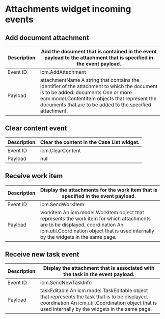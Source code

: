 # Attachments widget incoming events

## Add document attachment

| Description   | Add the document that is contained in the event payload to the attachment that is specified in the event payload.                                                                                                                               |
|---------------|-------------------------------------------------------------------------------------------------------------------------------------------------------------------------------------------------------------------------------------------------|
| Event ID      | icm.AddAttachment                                                                                                                                                                                                                               |
| Payload       | attachmentName A string that contains the identifier of the attachment to which the document is to be added. documents One or more ecm.model.ContentItem objects that represent the documents that are to be added to the specified attachment. |

## Clear content event

| Description   | Clear the content in the Case List widget.   |
|---------------|----------------------------------------------|
| Event ID      | icm.ClearContent                             |
| Payload       | null                                         |

## Receive work item

| Description   | Display the attachments for the work item that is specified in the event payload.                                                                                                                                    |
|---------------|----------------------------------------------------------------------------------------------------------------------------------------------------------------------------------------------------------------------|
| Event ID      | icm.SendWorkItem                                                                                                                                                                                                     |
| Payload       | workitem An icm.model.WorkItem object that represents the work item for which attachments are to be displayed. coordination An icm.util.Coordination object that is used internally by the widgets in the same page. |

## Receive new task event

| Description   | Display the attachment that is associated with the task in the event payload.                                                                                                                         |
|---------------|-------------------------------------------------------------------------------------------------------------------------------------------------------------------------------------------------------|
| Event ID      | icm.SendNewTaskInfo                                                                                                                                                                                   |
| Payload       | taskEditable An icm.model.TaskEditable object that represents the task that is to be displayed. coordination An icm.util.Coordination object that is used internally by the widgets in the same page. |